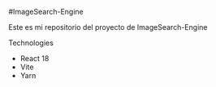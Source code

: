 #ImageSearch-Engine

Este es mi repositorio del proyecto de ImageSearch-Engine

Technologies
 + React 18
 + Vite
 + Yarn